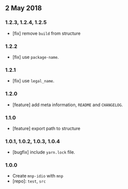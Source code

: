 ## 2 May 2018

### 1.2.3, 1.2.4, 1.2.5

- [fix] remove `build` from structure

### 1.2.2

- [fix] use `package-name`.

### 1.2.1

- [fix] use `legal_name`.

### 1.2.0

- [feature] add meta information, `README` and `CHANGELOG`.

### 1.1.0

- [feature] export path to structure

### 1.0.1, 1.0.2, 1.0.3, 1.0.4

- [bugfix] include `yarn.lock` file.

### 1.0.0

- Create `mnp-idio` with `mnp`
- [repo]: `test`, `src`
